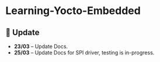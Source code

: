 # Learning-Yocto-Embedded

## 📅 Update  
- **23/03** – Update Docs.
- **25/03** – Update Docs for SPI driver, testing is in-progress.
